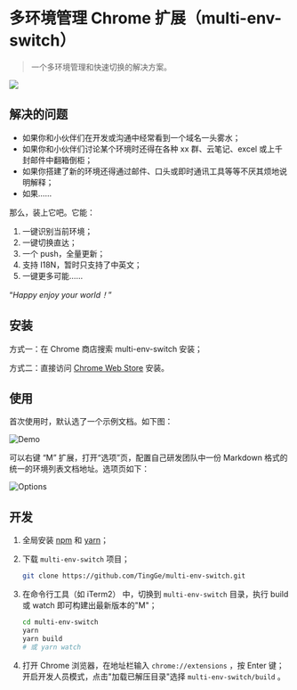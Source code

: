 # 多环境管理 Chrome 扩展（multi-env-switch）

> 一个多环境管理和快速切换的解决方案。

![](https://github.com/TingGe/multi-env-switch/raw/618796eb6ef60d9640c1fa60c0b0a9afe2e85d13/multi-env-switch/icon48.png)

## 解决的问题

- 如果你和小伙伴们在开发或沟通中经常看到一个域名一头雾水；
- 如果你和小伙伴们讨论某个环境时还得在各种 xx 群、云笔记、excel 或上千封邮件中翻箱倒柜；
- 如果你搭建了新的环境还得通过邮件、口头或即时通讯工具等等不厌其烦地说明解释；
- 如果……

那么，装上它吧。它能：

1. 一键识别当前环境；
2. 一键切换直达；
3. 一个 push，全量更新；
4. 支持 I18N，暂时只支持了中英文；
5. 一键更多可能……

“*Happy enjoy your world！*”

## 安装

方式一：在 Chrome 商店搜索 multi-env-switch 安装；

方式二：直接访问 [Chrome Web Store](https://chrome.google.com/webstore/detail/multiple-environmental-ma/ehboglklfbenahbjndhnpkicglekincp) 安装。

## 使用

首次使用时，默认选了一个示例文档。如下图：

![Demo](https://github.com/TingGe/multi-env-switch/raw/master/assets/demo.png)



可以右键 “M” 扩展，打开“选项”页，配置自己研发团队中一份 Markdown 格式的统一的环境列表文档地址。选项页如下：

![Options](https://github.com/TingGe/multi-env-switch/raw/master/assets/options.png)



## 开发

1. 全局安装 [npm](https://nodejs.org/) 和 [yarn](https://yarnpkg.com/en/docs/install)；

2. 下载 `multi-env-switch` 项目；

   ```bash
   git clone https://github.com/TingGe/multi-env-switch.git
   ```

3. 在命令行工具（如  iTerm2） 中，切换到 `multi-env-switch` 目录，执行 build 或 watch 即可构建出最新版本的"M"；

   ```bash
   cd multi-env-switch
   yarn
   yarn build 
   # 或 yarn watch
   ```

4. 打开 Chrome 浏览器，在地址栏输入 `chrome://extensions` ，按 Enter 键；开启开发人员模式，点击"加载已解压目录"选择 `multi-env-switch/build` 。
